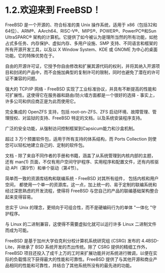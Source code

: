 # 1.2.欢迎来到 FreeBSD！

FreeBSD 是一个开源的、符合标准的类 Unix 操作系统，适用于 x86（包括32和64位）、ARM®、AArch64、RISC-V®、MIPS®、POWER®、PowerPC®和Sun UltraSPARC® 架构的计算机。它提供了如今被认为是理所当然的所有功能，如抢占式多任务、内存保护、虚拟内存、多用户设施、SMP 支持、不同语言和框架的所有开源开发工具，以及以 X Window System、KDE 或 GNOME 为中心的桌面功能。它的特殊优势在于。

自由的开源许可证，它授予你自由修改和扩展其源代码的权利，并将其纳入开源项目和封闭的产品中，而不会施加典型的复制许可的限制，同时也避免了潜在的许可证不兼容的问题。

强大的 TCP/IP 网络 - FreeBSD 实现了工业标准协议，并具有不断提高的性能和可扩展性。这使得它在服务器和路由/防火墙方面都是一个很好的选择 - 事实上，许多公司和供应商正是为此而使用它。

完全集成的 OpenZFS 支持，包括 root-on-ZFS、ZFS 启动环境、故障管理、管理授权、对监狱的支持、FreeBSD 特定的文档，以及系统安装程序支持。

广泛的安全功能，从强制访问控制框架到Capsicum能力和沙盒机制。

超过 3 万个预置软件包，适用于所有支持的体系结构，而 Ports Collection 则使您可以轻松地建立自己的、定制的软件包。

文档 - 除了来自不同作者的手册和书籍，涵盖了从系统管理到内核内部的主题，还有 man(1) 页面，不仅有用户空间守护程序、实用程序和配置文件，还有内核驱动 API（第9节）和单个驱动（第4节）。

简单而一致的资源库结构和联编系统 - FreeBSD 对其所有组件， 包括内核和用户空间， 都使用一个单一的资源库。这一点，加上统一的、易于定制的联编系统和经过深思熟虑的开发流程，使得将 FreeBSD 与您自己的产品的联编基础架构整合起来变得容易。

忠实于 Unix 的理念，更倾向于可组合性，而不是硬编码行为的单体 "一体化 "守护程序。

与 Linux 的二进制兼容，这使得不需要虚拟化就可以运行许多 Linux 二进制文件而成为可能。

FreeBSD 是基于加州大学伯克利分校计算机系统研究组 (CSRG) 发布的 4.4BSD-Lite，并继承了 BSD 系统开发的杰出传统。除了 CSRG 提供的精细工作外，FreeBSD 项目还投入了成千上万的工时来扩展功能并对系统进行微调，以便在实际的负载情况下获得最大的性能和可靠性。FreeBSD 提供了与其他开源和商业产品相同的性能和可靠性，并结合了其他系统所没有的最先进的功能。
